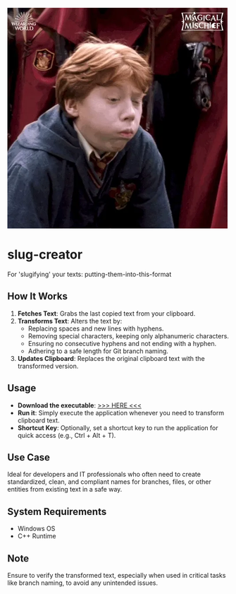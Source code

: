 ![Ron Weasley Funny Vomit](https://github.com/V3RNE42/slug-creator/blob/main/ron-weasley-funny-vomit.webp)

# slug-creator
For 'slugifying' your texts: putting-them-into-this-format

## How It Works
1. **Fetches Text**: Grabs the last copied text from your clipboard.
2. **Transforms Text**: Alters the text by:
   - Replacing spaces and new lines with hyphens.
   - Removing special characters, keeping only alphanumeric characters.
   - Ensuring no consecutive hyphens and not ending with a hyphen.
   - Adhering to a safe length for Git branch naming.
3. **Updates Clipboard**: Replaces the original clipboard text with the transformed version.

## Usage
- **Download the executable**: [>>>  HERE  <<<](https://github.com/V3RNE42/slug-creator/raw/main/ClipboardTransformer.exe)
- **Run it**: Simply execute the application whenever you need to transform clipboard text.
- **Shortcut Key**: Optionally, set a shortcut key to run the application for quick access (e.g., Ctrl + Alt + T).

## Use Case
Ideal for developers and IT professionals who often need to create standardized, clean, and compliant names for branches, files, or other entities from existing text in a safe way.

## System Requirements
- Windows OS
- C++ Runtime

## Note
Ensure to verify the transformed text, especially when used in critical tasks like branch naming, to avoid any unintended issues.
